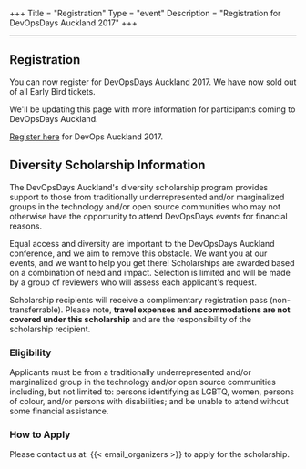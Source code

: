 +++
Title = "Registration"
Type = "event"
Description = "Registration for DevOpsDays Auckland 2017"
+++

<hr/>

## Registration

You can now register for DevOpsDays Auckland 2017. We have now sold out of all Early Bird tickets.

We'll be updating this page with more information for participants coming to DevOpsDays Auckland.

[Register here](https://devopsdays-auckland-2017.lilregie.com/step1) for DevOps Auckland 2017.


## Diversity Scholarship Information
The DevOpsDays Auckland's diversity scholarship program provides support to those from traditionally underrepresented and/or marginalized groups in the technology and/or open source communities who may not otherwise have the opportunity to attend DevOpsDays events for financial reasons.

Equal access and diversity are important to the DevOpsDays Auckland conference, and we aim to remove this obstacle. We want you at our events, and we want to help you get there!
Scholarships are awarded based on a combination of need and impact. Selection is limited and will be made by a group of reviewers who will assess each applicant's request.

Scholarship recipients will receive a complimentary registration pass (non-transferrable). Please note, **travel expenses and accommodations are not covered under this scholarship** and are the responsibility of the scholarship recipient.
 
### Eligibility
Applicants must be from a traditionally underrepresented and/or marginalized group in the technology and/or open source communities including, but not limited to: persons identifying as LGBTQ, women, persons of colour, and/or persons with disabilities; and be unable to attend without some financial assistance.
 
### How to Apply
Please  contact us at: {{< email_organizers >}} to apply for the scholarship. 
